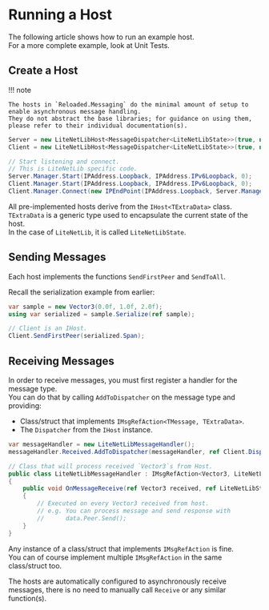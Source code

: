 # Running a Host

The following article shows how to run an example host.  
For a more complete example, look at Unit Tests.  


## Create a Host

!!! note

    The hosts in `Reloaded.Messaging` do the minimal amount of setup to enable asynchronous message handling.  
    They do not abstract the base libraries; for guidance on using them, please refer to their individual documentation(s).  

```csharp
Server = new LiteNetLibHost<MessageDispatcher<LiteNetLibState>>(true, new MessageDispatcher<LiteNetLibState>());
Client = new LiteNetLibHost<MessageDispatcher<LiteNetLibState>>(true, new MessageDispatcher<LiteNetLibState>());

// Start listening and connect.
// This is LiteNetLib specific code.
Server.Manager.Start(IPAddress.Loopback, IPAddress.IPv6Loopback, 0);
Client.Manager.Start(IPAddress.Loopback, IPAddress.IPv6Loopback, 0);
Client.Manager.Connect(new IPEndPoint(IPAddress.Loopback, Server.Manager.LocalPort), DefaultPassword);
```

All pre-implemented hosts derive from the `IHost<TExtraData>` class.  
`TExtraData` is a generic type used to encapsulate the current state of the host.  
In the case of `LiteNetLib`, it is called `LiteNetLibState`.  

## Sending Messages

Each host implements the functions `SendFirstPeer` and `SendToAll`.  

Recall the serialization example from earlier:  

```csharp
var sample = new Vector3(0.0f, 1.0f, 2.0f);
using var serialized = sample.Serialize(ref sample);

// Client is an IHost.
Client.SendFirstPeer(serialized.Span);
```

## Receiving Messages

In order to receive messages, you must first register a handler for the message type.  
You can do that by calling `AddToDispatcher` on the message type and providing:  
- Class/struct that implements `IMsgRefAction<TMessage, TExtraData>`.  
- The `Dispatcher` from the `IHost` instance.  

```csharp
var messageHandler = new LiteNetLibMessageHandler();
messageHandler.Received.AddToDispatcher(messageHandler, ref Client.Dispatcher);

// Class that will process received `Vector3`s from Host.
public class LiteNetLibMessageHandler : IMsgRefAction<Vector3, LiteNetLibState>
{
    public void OnMessageReceive(ref Vector3 received, ref LiteNetLibState data)
    {
        // Executed on every Vector3 received from host.
        // e.g. You can process message and send response with 
        //      data.Peer.Send();
    }
}
```

Any instance of a class/struct that implements `IMsgRefAction` is fine.  
You can of course implement multiple `IMsgRefAction` in the same class/struct too.  

The hosts are automatically configured to asynchronously receive messages, there is no need to manually call `Receive` or any similar function(s).  